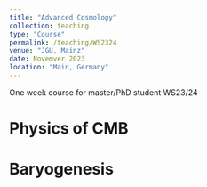 ```yaml
---
title: "Advanced Cosmology"
collection: teaching
type: "Course"
permalink: /teaching/WS2324
venue: "JGU, Mainz"
date: Novemver 2023
location: "Main, Germany"
---
```


One week course for master/PhD student WS23/24

Physics of CMB
======

Baryogenesis
======

